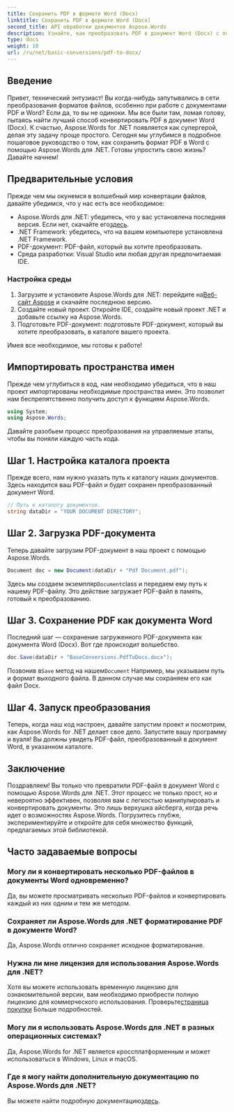 ```yaml
---
title: Сохранить PDF в формате Word (Docx)
linktitle: Сохранить PDF в формате Word (Docx)
second_title: API обработки документов Aspose.Words
description: Узнайте, как преобразовать PDF в документ Word (Docx) с помощью Aspose.Words для .NET, в этом подробном пошаговом руководстве. Идеально подходит для разработчиков.
type: docs
weight: 10
url: /ru/net/basic-conversions/pdf-to-docx/
---
```

## Введение

Привет, технический энтузиаст! Вы когда-нибудь запутывались в сети преобразования форматов файлов, особенно при работе с документами PDF и Word? Если да, то вы не одиноки. Мы все были там, ломая голову, пытаясь найти лучший способ конвертировать PDF в документ Word (Docx). К счастью, Aspose.Words for .NET появляется как супергерой, делая эту задачу проще простого. Сегодня мы углубимся в подробное пошаговое руководство о том, как сохранить формат PDF в Word с помощью Aspose.Words для .NET. Готовы упростить свою жизнь? Давайте начнем!

## Предварительные условия

Прежде чем мы окунемся в волшебный мир конвертации файлов, давайте убедимся, что у нас есть все необходимое:

-  Aspose.Words для .NET: убедитесь, что у вас установлена последняя версия. Если нет, скачайте его[здесь](https://releases.aspose.com/words/net/).
- .NET Framework: убедитесь, что на вашем компьютере установлена .NET Framework.
- PDF-документ: PDF-файл, который вы хотите преобразовать.
- Среда разработки: Visual Studio или любая другая предпочитаемая IDE.

### Настройка среды

1.  Загрузите и установите Aspose.Words для .NET: перейдите на[Веб-сайт Aspose](https://releases.aspose.com/words/net/) и скачайте последнюю версию.
2. Создайте новый проект. Откройте IDE, создайте новый проект .NET и добавьте ссылку на Aspose.Words.
3. Подготовьте PDF-документ: подготовьте PDF-документ, который вы хотите преобразовать, в каталоге вашего проекта.

Имея все необходимое, мы готовы к работе!

## Импортировать пространства имен

Прежде чем углубиться в код, нам необходимо убедиться, что в наш проект импортированы необходимые пространства имен. Это позволит нам беспрепятственно получить доступ к функциям Aspose.Words.

```csharp
using System;
using Aspose.Words;
```

Давайте разобьем процесс преобразования на управляемые этапы, чтобы вы поняли каждую часть кода.

## Шаг 1. Настройка каталога проекта

Прежде всего, нам нужно указать путь к каталогу наших документов. Здесь находится ваш PDF-файл и будет сохранен преобразованный документ Word.

```csharp
// Путь к каталогу документов.
string dataDir = "YOUR DOCUMENT DIRECTORY";
```

## Шаг 2. Загрузка PDF-документа

Теперь давайте загрузим PDF-документ в наш проект с помощью Aspose.Words.

```csharp
Document doc = new Document(dataDir + "Pdf Document.pdf");
```

 Здесь мы создаем экземпляр`Document`class и передаем ему путь к нашему PDF-файлу. Это действие загружает PDF-файл в память, готовый к преобразованию.

## Шаг 3. Сохранение PDF как документа Word

Последний шаг — сохранение загруженного PDF-документа как документа Word (Docx). Вот где происходит волшебство.

```csharp
doc.Save(dataDir + "BaseConversions.PdfToDocx.docx");
```

 Позвонив в`Save` метод на нашем`Document` Например, мы указываем путь и формат выходного файла. В данном случае мы сохраняем его как файл Docx.

## Шаг 4. Запуск преобразования

Теперь, когда наш код настроен, давайте запустим проект и посмотрим, как Aspose.Words for .NET делает свое дело. Запустите вашу программу и вуаля! Вы должны увидеть PDF-файл, преобразованный в документ Word, в указанном каталоге.

## Заключение

Поздравляем! Вы только что превратили PDF-файл в документ Word с помощью Aspose.Words для .NET. Этот процесс не только прост, но и невероятно эффективен, позволяя вам с легкостью манипулировать и конвертировать документы. Это лишь верхушка айсберга, когда речь идет о возможностях Aspose.Words. Погрузитесь глубже, экспериментируйте и откройте для себя множество функций, предлагаемых этой библиотекой.

## Часто задаваемые вопросы

### Могу ли я конвертировать несколько PDF-файлов в документы Word одновременно?
Да, вы можете просматривать несколько PDF-файлов и конвертировать каждый из них одним и тем же методом.

### Сохраняет ли Aspose.Words для .NET форматирование PDF в документе Word?
Да, Aspose.Words отлично сохраняет исходное форматирование.

### Нужна ли мне лицензия для использования Aspose.Words для .NET?
 Хотя вы можете использовать временную лицензию для ознакомительной версии, вам необходимо приобрести полную лицензию для коммерческого использования. Проверьте[страница покупки](https://purchase.aspose.com/buy) Больше подробностей.

### Могу ли я использовать Aspose.Words для .NET в разных операционных системах?
Да, Aspose.Words for .NET является кроссплатформенным и может использоваться в Windows, Linux и macOS.

### Где я могу найти дополнительную документацию по Aspose.Words для .NET?
 Вы можете найти подробную документацию[здесь](https://reference.aspose.com/words/net/).